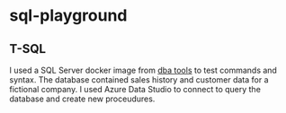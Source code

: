 # sql-playground


## T-SQL
I used a SQL Server docker image from [dba tools](https://github.com/dataplat/dbatools/discussions/7972) to test commands and syntax. The database contained sales history and customer data for a fictional company. I used Azure Data Studio to connect to query the database and create new proceudures.
